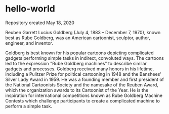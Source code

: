 # hello-world
Repository created May 18, 2020

Reuben Garrett Lucius Goldberg (July 4, 1883 – December 7, 1970), known best as Rube Goldberg, was an American cartoonist, sculptor, author, engineer, and inventor.

Goldberg is best known for his popular cartoons depicting complicated gadgets performing simple tasks in indirect, convoluted ways. The cartoons led to the expression "Rube Goldberg machines" to describe similar gadgets and processes. Goldberg received many honors in his lifetime, including a Pulitzer Prize for political cartooning in 1948 and the Banshees' Silver Lady Award in 1959. He was a founding member and first president of the National Cartoonists Society and the namesake of the Reuben Award, which the organization awards to its Cartoonist of the Year. He is the inspiration for international competitions known as Rube Goldberg Machine Contests which challenge participants to create a complicated machine to perform a simple task.
